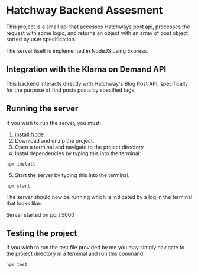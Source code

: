 # Hatchway Backend Assesment

This project is a small api that accesses Hatchways post api, processes the request with some logic, and returns an object with an array of post object sorted by user specification.

The server itself is implemented in NodeJS using Express.

## Integration with the Klarna on Demand API

This backend interacts directly with Hatchway's Blog Post API, specifically for the purpose of find posts posts by specified tags.

## Running the server

If you wish to run the server, you must:

1. [install Node](https://nodejs.org/en/).
2. Download and unzip the project.
3. Open a terminal and navigate to the project directory
4. Instal dependencies by typing this into the terminal:

```
npm install
```

5. Start the server by typing this into the terminal.

```
npm start
```

The server should now be running which is indicated by a log in the terminal that looks like:

Server started on port 5000

## Testing the project

If you wich to run the test file provided by me you may simply navigate to the project directory in a terminal and run this command:

```
npm test
```

